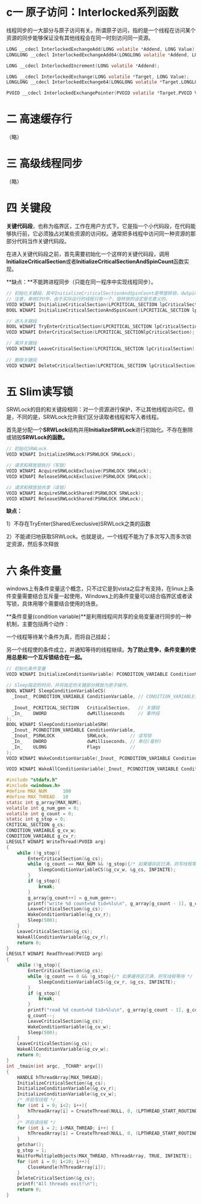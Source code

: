 # c一 原子访问：Interlocked系列函数

线程同步的一大部分与原子访问有关。所谓原子访问，指的是一个线程在访问某个资源的同步能够保证没有其他线程会在同一时刻访问同一资源。
```c
LONG __cdecl InterlockedExchangeAdd(LONG volatile *Addend, LONG Value);
LONGLONG __cdecl InterlockedExchangeAdd64(LONGLONG volatile *Addend, LONGLONG Value);

LONG __cdecl InterlockedIncrement(LONG volatile *Addend);

LONG __cdecl InterlockedExchange(LONG volatile *Target, LONG Value);
LONGLONG __cdecl InterlockedExchange64(LONGLONG volatile *Target,LONGLONG Value);

PVOID __cdecl InterlockedExchangePointer(PVOID volatile *Target,PVOID Value);
```

# **二 高速缓存行** 
（略）


# **三 高级线程同步** 
（略）

# **四 关键段**

**关键代码段**，也称为临界区，工作在用户方式下。它是指一个小代码段，在代码能够执行前，它必须独占对某些资源的访问权。通常把多线程中访问同一种资源的那部分代码当作关键代码段。

在进入关键代码段之前，首先需要初始化一个这样的关键代码段，调用**InitializeCriticalSection**或者**InitializeCriticalSectionAndSpinCount**函数实现。

**缺点：**不能跨进程同步（只能在同一程序中实现线程同步）。

```c
// 初始化关键段，其中InitializeCriticalSectionAndSpinCount是带旋转锁，dwSpinCount是旋转锁循环的次数。
// 注意，单核CPU中，由于实际运行的线程只有一个，旋转锁的设定是无意义的。
VOID WINAPI InitializeCriticalSection(LPCRITICAL_SECTION lpCriticalSection);
BOOL WINAPI InitializeCriticalSectionAndSpinCount(LPCRITICAL_SECTION lpCriticalSection,DWORD dwSpinCount);

// 进入关键段
BOOL WINAPI TryEnterCriticalSection(LPCRITICAL_SECTION lpCriticalSection); 
VOID WINAPI EnterCriticalSection(LPCRITICAL_SECTIONlpCriticalSection);

// 离开关键段
VOID WINAPI LeaveCriticalSection(LPCRITICAL_SECTION lpCriticalSection);
 
// 删除关键段
VOID WINAPI DeleteCriticalSection(LPCRITICAL_SECTION lpCriticalSection);
```

# 五 Slim读写锁

SRWLock的目的和关键段相同：对一个资源进行保护，不让其他线程访问它。但是，不同的是，SRWLock允许我们区分读取者线程和写入者线程。

首先是分配一个**SRWLock**结构并用**InitializeSRWLock**进行初始化。不存在删除或销毁**SRWLock的函数。**

```c
// 初始化SRWLock
VOID WINAPI InitializeSRWLock(PSRWLOCK SRWLock);

// 请求和释放锁执行（写锁）
VOID WINAPI AcquireSRWLockExclusive(PSRWLOCK SRWLock);
VOID WINAPI ReleaseSRWLockExclusive(PSRWLOCK SRWLock);

// 请求和释放锁共享（读锁）
VOID WINAPI AcquireSRWLockShared(PSRWLOCK SRWLock);
VOID WINAPI ReleaseSRWLockShared(PSRWLOCK SRWLock);
```

**缺点：**

1）不存在TryEnter(Shared/Execlusive)SRWLock之类的函数

2）不能递归地获取SRWLock。也就是说，一个线程不能为了多次写入而多次锁定资源，然后多次释放

# **六 条件变量** 

windows上有条件变量这个概念，只不过它是到vista之后才有支持，在linux上条件变量需要结合互斥量一起使用，Windows上的条件变量可以结合临界区或者读写锁，具体用哪个需要结合使用的场景。

**条件变量(condition variable)**是利用线程间共享的全局变量进行同步的一种机制，主要包括两个动作：

一个线程等待某个条件为真，而将自己挂起；

另一个线程使的条件成立，并通知等待的线程继续。**为了防止竞争，条件变量的使用总是和一个互斥锁结合在一起。**

```c
// 初始化条件变量
VOID WINAPI InitializeConditionVariable( PCONDITION_VARIABLE ConditionVariable);

// Sleep指定的时间，并将指定的关键部分释放为原子操作。
BOOL WINAPI SleepConditionVariableCS(
  _Inout_ PCONDITION_VARIABLE ConditionVariable, // CONDITION_VARIABLE类型指针,使用前需要用InitializeConditionVariable进行初始化 c
    
  _Inout_ PCRITICAL_SECTION   CriticalSection,   // 关键段
  _In_    DWORD               dwMilliseconds     // 事件段
);
BOOL WINAPI SleepConditionVariableSRW(
  _Inout_ PCONDITION_VARIABLE ConditionVariable,
  _Inout_ PSRWLOCK            SRWLock,        // 读写锁
  _In_    DWORD               dwMilliseconds, // 单位(毫秒)
  _In_    ULONG               Flags           // 
);
VOID WINAPI WakeConditionVariable(_Inout_ PCONDITION_VARIABLE ConditionVariable);

VOID WINAPI WakeAllConditionVariable(_Inout_ PCONDITION_VARIABLE ConditionVariable);
```

 

```c
#include "stdafx.h"    
#include <windows.h>    
#define MAX_NUM      100      
#define MAX_THREAD   10     
static int g_array[MAX_NUM];  
volatile int g_num_gen = 0;  
volatile int g_count = 0;  
static int g_stop = 0;  
CRITICAL_SECTION g_cs;  
CONDITION_VARIABLE g_cv_w;  
CONDITION_VARIABLE g_cv_r;  
LRESULT WINAPI WriteThread(PVOID arg)  
{  
    while (!g_stop){  
        EnterCriticalSection(&g_cs);  
        while (g_count == MAX_NUM && !g_stop){/* 如果缓存区已满，则写线程等待 */  
            SleepConditionVariableCS(&g_cv_w, &g_cs, INFINITE);  
        }  
        if (g_stop){  
            break;  
        }  
        g_array[g_count++] = g_num_gen++;  
        printf("write %d count=%d tid=%lu\n", g_array[g_count - 1], g_count, GetCurrentThreadId());  
        LeaveCriticalSection(&g_cs);  
        WakeConditionVariable(&g_cv_r);  
        Sleep(500);  
    }  
    LeaveCriticalSection(&g_cs);  
    WakeAllConditionVariable(&g_cv_r);  
    return 0;  
}  
LRESULT WINAPI ReadThread(PVOID arg)  
{  
    while (!g_stop){  
        EnterCriticalSection(&g_cs);  
        while (g_count == 0 && !g_stop){/* 如果缓存区已满，则写线程等待 */  
            SleepConditionVariableCS(&g_cv_r, &g_cs, INFINITE);  
        }  
        if (g_stop){  
            break;  
        }  
        printf("read %d count=%d tid=%lu\n", g_array[g_count - 1], g_count, GetCurrentThreadId());  
        g_count--;  
        LeaveCriticalSection(&g_cs);  
        WakeConditionVariable(&g_cv_w);  
        Sleep(500);  
    }  
    LeaveCriticalSection(&g_cs);  
    WakeAllConditionVariable(&g_cv_w);  
    return 0;  
}  
int _tmain(int argc, _TCHAR* argv[])  
{  
    HANDLE hThreadArray[MAX_THREAD];  
    InitializeCriticalSection(&g_cs);  
    InitializeConditionVariable(&g_cv_r);  
    InitializeConditionVariable(&g_cv_w);  
    /* 开启写线程 */  
    for (int i = 0; i<2; i++){  
        hThreadArray[i] = CreateThread(NULL, 0, (LPTHREAD_START_ROUTINE)WriteThread, NULL, 0, NULL);  
    }  
    /* 开启读线程 */  
    for (int i = 2; i<MAX_THREAD; i++) {  
        hThreadArray[i] = CreateThread(NULL, 0, (LPTHREAD_START_ROUTINE)ReadThread, NULL, 0, NULL);  
    }  
    getchar();  
    g_stop = 1;  
    WaitForMultipleObjects(MAX_THREAD, hThreadArray, TRUE, INFINITE);  
    for (int i = 0; i<10; i++){  
        CloseHandle(hThreadArray[i]);  
    }  
    DeleteCriticalSection(&g_cs);  
    printf("All threads exit!\n");  
    return 0;  
}  
```